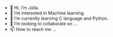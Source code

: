 - 👋 Hi, I’m Júlia.
- 👀 I’m interested in Machine learning.
- 🌱 I’m currently learning C language and Python.
- 💞️ I’m looking to collaborate on ...
- 📫 How to reach me ...

<!---
juliarmn/juliarmn is a ✨ special ✨ repository because its `README.md` (this file) appears on your GitHub profile.
You can click the Preview link to take a look at your changes.
--->
